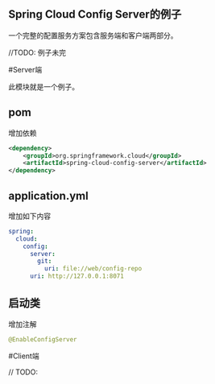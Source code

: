 Spring Cloud Config Server的例子
---------

一个完整的配置服务方案包含服务端和客户端两部分。

//TODO: 例子未完

#<span id="server">Server端</server>

此模块就是一个例子。

## pom

增加依赖

```xml
<dependency>
    <groupId>org.springframework.cloud</groupId>
    <artifactId>spring-cloud-config-server</artifactId>
</dependency>
```

## application.yml

增加如下内容

```yml
spring:
  cloud:
    config:
      server:
        git:
          uri: file://web/config-repo
      uri: http://127.0.0.1:8071
```

## 启动类

增加注解

```java
@EnableConfigServer

```

#<span id="client">Client端</span>

// TODO:

